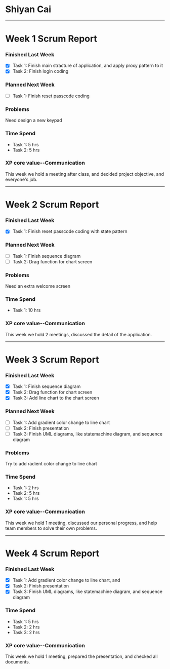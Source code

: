# Shiyan Cai

------

# Week 1 Scrum Report

### Finished Last Week
- [x] Task 1: Finish main stracture of application, and apply proxy pattern to it
- [x] Task 2: Finish login coding

### Planned Next Week
- [ ] Task 1: Finish reset passcode coding

### Problems
Need design a new keypad

### Time Spend

- Task 1: 5 hrs
- Task 2: 5 hrs

### XP core value--Communication
This week we hold a meeting after class, and decided project objective, and everyone's job.

------

# Week 2 Scrum Report

### Finished Last Week
- [x] Task 1: Finish reset passcode coding with state pattern

### Planned Next Week
- [ ] Task 1: Finish sequence diagram
- [ ] Task 2: Drag function for chart screen

### Problems
Need an extra welcome screen 

### Time Spend

- Task 1: 10 hrs

### XP core value--Communication
This week we hold 2 meetings, discussed the detail of the application.

------

# Week 3 Scrum Report

### Finished Last Week
- [X] Task 1: Finish sequence diagram
- [X] Task 2: Drag function for chart screen
- [X] Task 3: Add line chart to the chart screen

### Planned Next Week
- [ ] Task 1: Add gradient color change to line chart
- [ ] Task 2: Finish presentation
- [ ] Task 3: Finish UML diagrams, like statemachine diagram, and sequence diagram

### Problems
Try to add radient color change to line chart

### Time Spend
- Task 1: 2 hrs
- Task 2: 5 hrs
- Task 1: 5 hrs

### XP core value--Communication
This week we hold 1 meeting, discussed our personal progress, and help team members to solve their own problems. 

------

# Week 4 Scrum Report

### Finished Last Week
- [X] Task 1: Add gradient color change to line chart, and 
- [X] Task 2: Finish presentation
- [X] Task 3: Finish UML diagrams, like statemachine diagram, and sequence diagram

### Time Spend

- Task 1: 5 hrs
- Task 2: 2 hrs
- Task 3: 2 hrs

### XP core value--Communication
This week we hold 1 meeting, prepared the presentation, and checked all documents.
